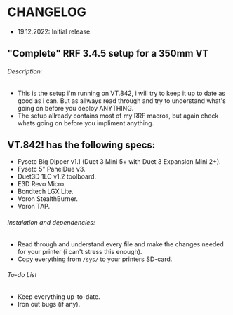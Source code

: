 # CHANGELOG
- 19.12.2022: Initial release.

## "Complete" RRF 3.4.5 setup for a 350mm VT

###### Description:
- This is the setup i'm running on VT.842, i will try to keep it up to date as good as i can. But as allways read through and try to understand what's going on before you deploy ANYTHING.
- The setup allready contains most of my RRF macros, but again check whats going on before you impliment anything.

## VT.842! has the following specs:
- Fysetc Big Dipper v1.1 (Duet 3 Mini 5+ with Duet 3 Expansion Mini 2+).
- Fysetc 5" PanelDue v3.
- Duet3D 1LC v1.2 toolboard.
- E3D Revo Micro.
- Bondtech LGX Lite.
- Voron StealthBurner.
- Voron TAP.

###### Instalation and dependencies:
- Read through and understand every file and make the changes needed for your printer (i can't stress this enough).
- Copy everything from `/sys/` to your printers SD-card.

###### To-do List
- Keep everything up-to-date.
- Iron out bugs (if any).